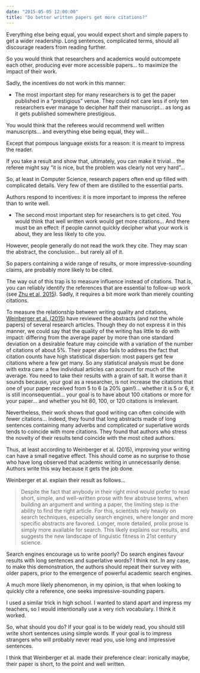 ```yaml
---
date: "2015-05-05 12:00:00"
title: "Do better written papers get more citations?"
---
```




Everything else being equal, you would expect short and simple papers to get a wider readership. Long sentences, complicated terms, should all discourage readers from reading further.

So you would think that researchers and academics would outcompete each other, producing ever more accessible papers&hellip; to maximize the impact of their work.

Sadly, the incentives do not work in this manner:

- The most important step for many researchers is to get the paper published in a &ldquo;prestigious&rdquo; venue. They could not care less if only ten researchers ever manage to decipher half their manuscript&hellip; as long as it gets published somewhere prestigious.

You would think that the referees would recommend well written manuscripts&hellip; and everything else being equal, they will&hellip;

Except that pompous language exists for a reason: it is meant to impress the reader.

If you take a result and show that, ultimately, you can make it trivial&hellip; the referee might say &ldquo;it is nice, but the problem was clearly not very hard&rdquo;&hellip;

So, at least in Computer Science, research papers often end up filled with complicated details. Very few of them are distilled to the essential parts.

Authors respond to incentives: it is more important to impress the referee than to write well. 
- The second most important step for researchers is to get cited. You would think that well written work would get more citations&hellip; And there must be an effect: if people cannot quickly decipher what your work is about, they are less likely to cite you.

However, people generally do not read the work they cite. They may scan the abstract, the conclusion&hellip; but rarely all of it.

So papers containing a wide range of results, or more impressive-sounding claims, are probably more likely to be cited.

The way out of this trap is to measure influence instead of citations. That is, you can reliably identify the references that are essential to follow-up work (see [Zhu et al, 2015](http://arxiv.org/abs/1501.06587)). Sadly, it requires a bit more work than merely counting citations.


To measure the relationship between writing quality and citations, [Weinberger et al. (2015)](http://journals.plos.org/ploscompbiol/article?id=10.1371/journal.pcbi.1004205) have reviewed the abstracts (and not the whole papers) of several research articles. Though they do not express it in this manner, we could say that the quality of the writing has little to do with impact: differing from the average paper by more than one standard deviation on a desirable feature may coincide with a variation of the number of citations of about 5%. Their paper also fails to address the fact that citation counts have high statistical dispersion: most papers get few citations where a few get many. So any statistical analysis must be done with extra care: a few individual articles can account for much of the average. You need to take their results with a grain of salt. It worse than it sounds because, your goal as a researcher, is not increase the citations that one of your paper received from 5 to 6 (a 20% gain!)&hellip; whether it is 5 or 6, it is still inconsequential&hellip; your goal is to have about 100 citations or more for your paper&hellip; and whether you hit 80, 100, or 120 citations is irrelevant.

Nevertheless, their work shows that good writing can often coincide with fewer citations&hellip; Indeed, they found that long abstracts made of long sentences containing many adverbs and complicated or superlative words tends to coincide with more citations. They found that authors who stress the novelty of their results tend coincide with the most cited authors.

Thus, at least according to Weinberger et al. (2015), improving your writing can have a small negative effect. This should come as no surprise to those who have long observed that academic writing in unnecessarily dense. Authors write this way because it gets the job done.

Weinberger et al. explain their result as follows&hellip;

> Despite the fact that anybody in their right mind would prefer to read short, simple, and well-written prose with few abstruse terms, when building an argument and writing a paper, the limiting step is the ability to find the right article. For this, scientists rely heavily on search techniques, especially search engines, where longer and more specific abstracts are favored. Longer, more detailed, prolix prose is simply more available for search. This likely explains our results, and suggests the new landscape of linguistic fitness in 21st century science.


Search engines encourage us to write poorly? Do search engines favour results with long sentences and superlative words? I think not. In any case, to make this demonstration, the authors should repeat their survey with older papers, prior to the emergence of powerful academic search engines.

A much more likely phenomenon, in my opinion, is that when looking to quickly cite a reference, one seeks impressive-sounding papers.

I used a similar trick in high school. I wanted to stand apart and impress my teachers, so I would intentionally use a very rich vocabulary. I think it worked.

So, what should you do? If your goal is to be widely read, you should still write short sentences using simple words. If your goal is to impress strangers who will probably never read you, use long and impressive sentences.

I think that Weinberger et al. made their preference clear: ironically maybe, their paper is short, to the point and well written.

